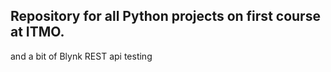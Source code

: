 ## Repository for all Python projects on first course at ITMO.

and a bit of Blynk REST api testing
